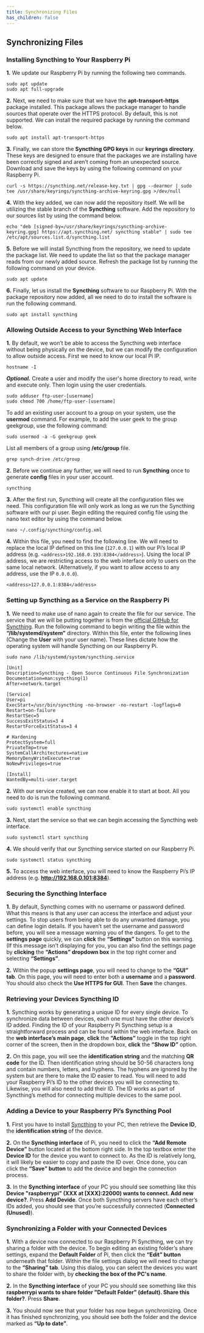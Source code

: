 ```yaml
---
title: Synchronizing Files
has_children: false
---
```


## Synchronizing Files

### Installing Syncthing to Your Raspberry Pi
**1.** We update our Raspberry Pi by running the following two commands.

```
sudo apt update
sudo apt full-upgrade
```

**2.** Next, we need to make sure that we have the **apt-transport-https** package installed. This package allows the package manager to handle sources that operate over the HTTPS protocol. By default, this is not supported. We can install the required package by running the command below.

`sudo apt install apt-transport-https`

**3.** Finally, we can store the **Syncthing GPG keys** in our **keyrings directory**. These keys are designed to ensure that the packages we are installing have been correctly signed and aren’t coming from an unexpected source. Download and save the keys by using the following command on your Raspberry Pi.

`curl -s https://syncthing.net/release-key.txt | gpg --dearmor | sudo tee /usr/share/keyrings/syncthing-archive-keyring.gpg >/dev/null`

**4.** With the key added, we can now add the repository itself. We will be utilizing the stable branch of the **Syncthing** software. Add the repository to our sources list by using the command below.

`echo "deb [signed-by=/usr/share/keyrings/syncthing-archive-keyring.gpg] https://apt.syncthing.net/ syncthing stable" | sudo tee /etc/apt/sources.list.d/syncthing.list`

**5.** Before we will install Syncthing from the repository, we need to update the package list. We need to update the list so that the package manager reads from our newly added source. Refresh the package list by running the following command on your device.

`sudo apt update`

**6.** Finally, let us install the **Syncthing** software to our Raspberry Pi. With the package repository now added, all we need to do to install the software is run the following command.

`sudo apt install syncthing`

### Allowing Outside Access to your Syncthing Web Interface

**1.** By default, we won’t be able to access the Syncthing web interface without being physically on the device, but we can modify the configuration to allow outside access. First we need to know our local Pi IP.

`hostname -I`

***Optional.*** Create a user and modify the user's home directory to read, write and execute only. Then login using the user credentials.

```
sudo adduser ftp-user-[username]
sudo chmod 700 /home/ftp-user-[username]
```

To add an existing user account to a group on your system, use the **usermod** command. For example, to add the user geek to the group geekgroup, use the following command:

`sudo usermod -a -G geekgroup geek`

List all members of a group using **/etc/group** file.

`grep synch-drive /etc/group`


**2.** Before we continue any further, we will need to run **Syncthing** once to generate **config** files in your user account.

`syncthing`

**3.** After the first run, Syncthing will create all the configuration files we need. This configuration file will only work as long as we run the Syncthing software with our pi user. Begin editing the required config file using the nano text editor by using the command below.

`nano ~/.config/syncthing/config.xml`

**4.** Within this file, you need to find the following line. We will need to replace the local IP defined on this line (`127.0.0.1`) with our Pi’s local IP address (e.g. `<address>192.168.0.193:8384</address>`). Using the local IP address, we are restricting access to the web interface only to users on the same local network. (Alternatively, if you want to allow access to any address, use the IP `0.0.0.0`).

`<address>127.0.0.1:8384</address>`

### Setting up Syncthing as a Service on the Raspberry Pi

**1.** We need to make use of nano again to create the file for our service. The service that we will be putting together is from the [official GitHub for Syncthing](https://github.com/syncthing/syncthing). Run the following command to begin writing the file within the **“/lib/systemd/system”** directory. Within this file, enter the following lines (Change the **User** with your user name). These lines dictate how the operating system will handle Syncthing on our Raspberry Pi.

`sudo nano /lib/systemd/system/syncthing.service`

```
[Unit]
Description=Syncthing - Open Source Continuous File Synchronization
Documentation=man:syncthing(1)
After=network.target

[Service]
User=pi
ExecStart=/usr/bin/syncthing -no-browser -no-restart -logflags=0
Restart=on-failure
RestartSec=5
SuccessExitStatus=3 4
RestartForceExitStatus=3 4

# Hardening
ProtectSystem=full
PrivateTmp=true
SystemCallArchitectures=native
MemoryDenyWriteExecute=true
NoNewPrivileges=true

[Install]
WantedBy=multi-user.target
```

**2.** With our service created, we can now enable it to start at boot. All you need to do is run the following command.

`sudo systemctl enable syncthing`

**3.** Next, start the service so that we can begin accessing the Syncthing web interface.

`sudo systemctl start syncthing`

**4.** We should verify that our Syncthing service started on our Raspberry Pi.

`sudo systemctl status syncthing`

**5.** To access the web interface, you will need to know the Raspberry Pi’s IP address (e.g. **http://192.168.0.101:8384**).

### Securing the Syncthing Interface

**1.** By default, Syncthing comes with no username or password defined. What this means is that any user can access the interface and adjust your settings. To stop users from being able to do any unwanted damage, you can define login details. If you haven’t set the username and password before, you will see a message warning you of the dangers. To get to the **settings page** quickly, we can **click** the **“Settings”** button on this warning. (If this message isn’t displaying for you, you can also find the settings page by **clicking** the **“Actions” dropdown box** in the top right corner and selecting **“Settings”**.

**2.** Within the popup **settings page**, you will need to change to the **“GUI” tab**. On this page, you will need to enter both a **username** and a **password**. You should also check the **Use HTTPS for GUI**. Then **Save** the changes.

### Retrieving your Devices Syncthing ID

**1.** Syncthing works by generating a unique ID for every single device. To synchronize data between devices, each one must have the other device’s ID added. Finding the ID of your Raspberry Pi Syncthing setup is a straightforward process and can be found within the web interface. Back on the **web interface’s main page**, **click** the **“Actions”** toggle in the top right corner of the screen, then in the dropdown box, **click** the **“Show ID”** option.

**2.** On this page, you will see the **identification string** and the matching **QR code** for the ID. Then identification string should be 50-56 characters long and contain numbers, letters, and hyphens. The hyphens are ignored by the system but are there to make the ID easier to read. You will need to add your Raspberry Pi’s ID to the other devices you will be connecting to. Likewise, you will also need to add their ID. The ID works as part of Syncthing’s method for connecting multiple devices to the same pool.

### Adding a Device to your Raspberry Pi’s Syncthing Pool

**1.** First you have to install [Syncthing](https://syncthing.net/downloads/) to your PC, then retrieve the **Device ID**, the **identification string** of the device.

**2.** On the **Syncthing interface** of Pi, you need to click the **“Add Remote Device”** button located at the bottom right side. In the top textbox enter the **Device ID** for the device you want to connect to. As the ID is relatively long, it will likely be easier to copy and paste the ID over. Once done, you can click the **“Save” button** to add the device and begin the connection process.

**3.** In the **Syncthing interface** of your PC you should see something like this **Device "raspberrypi" (XXX at [XXX]:22000) wants to connect. Add new device?**. Press **Add Devide**. Once both Syncthing servers have each other’s IDs added, you should see that you’re successfully connected (**Connected (Unused)**).

### Synchronizing a Folder with your Connected Devices

**1.** With a device now connected to our Raspberry Pi Syncthing, we can try sharing a folder with the device. To begin editing an existing folder’s share settings, expand the **Default Folder** of Pi, then click the **“Edit” button** underneath that folder. Within the file settings dialog we will need to change to the **“Sharing” tab**. Using this dialog, you can select the devices you want to share the folder with, by **checking the box of the PC's name**.

**2.** In the **Syncthing interface** of your PC you should see something like this **raspberrypi wants to share folder "Default Folder" (default). Share this folder?**. Press **Share**.

**3.** You should now see that your folder has now begun synchronizing. Once it has finished synchronizing, you should see both the folder and the device marked as **“Up to date”**.